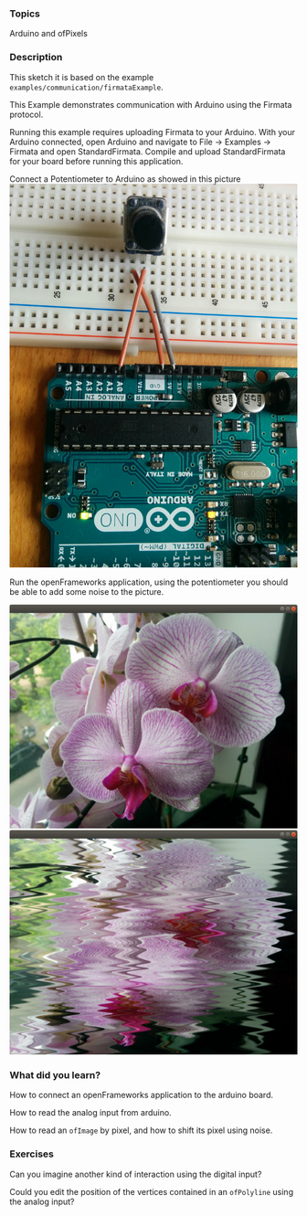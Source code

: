### Topics
Arduino and ofPixels

### Description

This sketch it is based on the example `examples/communication/firmataExample`.

This Example demonstrates communication with Arduino using the Firmata protocol.

Running this example requires uploading Firmata to your Arduino. With your Arduino connected, open Arduino and navigate to File -> Examples -> Firmata and open StandardFirmata. Compile and upload StandardFirmata for your board before running this application.


Connect a Potentiometer to Arduino as showed in this picture
![img](bin/data/potentiometer.jpg)

Run the openFrameworks application, using the potentiometer you should be able to add some noise to the picture.

![img](bin/data/no-noise.png)
![img](bin/data/noise.png)

### What did you learn?

How to connect an openFrameworks application to the arduino board.

How to read the analog input from arduino.

How to read an `ofImage` by pixel, and how to shift its pixel using noise.

### Exercises

Can you imagine another kind of interaction using the digital input?

Could you edit the position of the vertices contained in an `ofPolyline` using the analog input?




